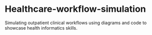 # Healthcare-workflow-simulation
Simulating outpatient clinical workflows using diagrams and code to showcase health informatics skills.
